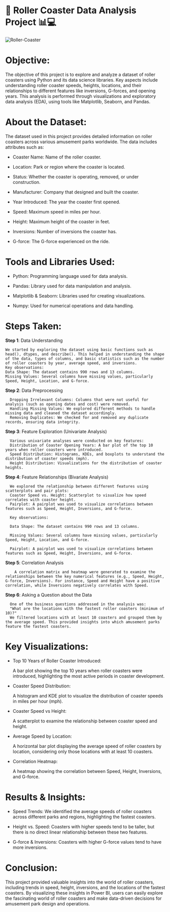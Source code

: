 # 🎢 Roller Coaster Data Analysis Project 📊💻

![Roller-Coaster](https://github.com/tanvirfau/Roller-Coaster-EDA/blob/main/roller-coaster.jpg)

# Objective:
The objective of this project is to explore and analyze a dataset of roller coasters using Python and its data science libraries. Key aspects include understanding roller coaster speeds, heights, locations, and their relationships to different features like inversions, G-forces, and opening years. This analysis is performed through visualizations and exploratory data analysis (EDA), using tools like Matplotlib, Seaborn, and Pandas.

# About the Dataset:
The dataset used in this project provides detailed information on roller coasters across various amusement parks worldwide. The data includes attributes such as:

* Coaster Name: Name of the roller coaster.

* Location: Park or region where the coaster is located.

* Status: Whether the coaster is operating, removed, or under construction.

* Manufacturer: Company that designed and built the coaster.

* Year Introduced: The year the coaster first opened.

* Speed: Maximum speed in miles per hour.

* Height: Maximum height of the coaster in feet.

* Inversions: Number of inversions the coaster has.

* G-force: The G-force experienced on the ride.

# Tools and Libraries Used:
* Python: Programming language used for data analysis.

* Pandas: Library used for data manipulation and analysis.

* Matplotlib & Seaborn: Libraries used for creating visualizations.

* Numpy: Used for numerical operations and data handling.

# Steps Taken:
**Step 1**: Data Understanding

    We started by exploring the dataset using basic functions such as head(), dtypes, and describe(). This helped in understanding the shape of the data, types of columns, and basic statistics such as the number of roller coasters by year, average speed, and inversions.
    Key observations:
    Data Shape: The dataset contains 990 rows and 13 columns.
    Missing Values: Several columns have missing values, particularly Speed, Height, Location, and G-force.

**Step 2**: Data Preprocessing

      Dropping Irrelevant Columns: Columns that were not useful for analysis (such as opening dates and cost) were removed.
      Handling Missing Values: We explored different methods to handle missing data and cleaned the dataset accordingly.
      Removing Duplicates: We checked for and removed any duplicate records, ensuring data integrity.

**Step 3**: Feature Exploration (Univariate Analysis)

      Various univariate analyses were conducted on key features:
      Distribution of Coaster Opening Years: A bar plot of the top 10 years when roller coasters were introduced.
      Speed Distribution: Histograms, KDEs, and boxplots to understand the distribution of coaster speeds (mph).
      Height Distribution: Visualizations for the distribution of coaster heights.

**Step 4**: Feature Relationships (Bivariate Analysis)

      We explored the relationship between different features using scatterplots and pair plots:
      Coaster Speed vs. Height: Scatterplot to visualize how speed correlates with coaster height.
      Pairplot: A pairplot was used to visualize correlations between features such as Speed, Height, Inversions, and G-force.
  
      Key observations:
  
      Data Shape: The dataset contains 990 rows and 13 columns.
    
      Missing Values: Several columns have missing values, particularly Speed, Height, Location, and G-force.
    
      Pairplot: A pairplot was used to visualize correlations between features such as Speed, Height, Inversions, and G-force.

**Step 5**: Correlation Analysis

        A correlation matrix and heatmap were generated to examine the relationships between the key numerical features (e.g., Speed, Height, G-force, Inversions). For instance, Speed and Height have a positive correlation, while Inversions negatively correlates with Speed.

**Step 6**: Asking a Question about the Data
    
      One of the business questions addressed in the analysis was:
      "What are the locations with the fastest roller coasters (minimum of 10)?"
      We filtered locations with at least 10 coasters and grouped them by the average speed. This provided insights into which amusement parks feature the fastest coasters.

# Key Visualizations:
* Top 10 Years of Roller Coaster Introduced:

    A bar plot showing the top 10 years when roller coasters were introduced, highlighting the most active periods in coaster development.

* Coaster Speed Distribution:

    A histogram and KDE plot to visualize the distribution of coaster speeds in miles per hour (mph).

* Coaster Speed vs Height:

    A scatterplot to examine the relationship between coaster speed and height.

* Average Speed by Location:

    A horizontal bar plot displaying the average speed of roller coasters by location, considering only those locations with at least 10 coasters.

* Correlation Heatmap:

    A heatmap showing the correlation between Speed, Height, Inversions, and G-force.

# Results & Insights:
* Speed Trends: We identified the average speeds of roller coasters across different parks and regions, highlighting the fastest coasters.

* Height vs. Speed: Coasters with higher speeds tend to be taller, but there is no direct linear relationship between these two features.

* G-force & Inversions: Coasters with higher G-force values tend to have more inversions.

# Conclusion:
This project provided valuable insights into the world of roller coasters, including trends in speed, height, inversions, and the locations of the fastest coasters. By visualizing these insights in Power BI, users can easily explore the fascinating world of roller coasters and make data-driven decisions for amusement park design and operations.
